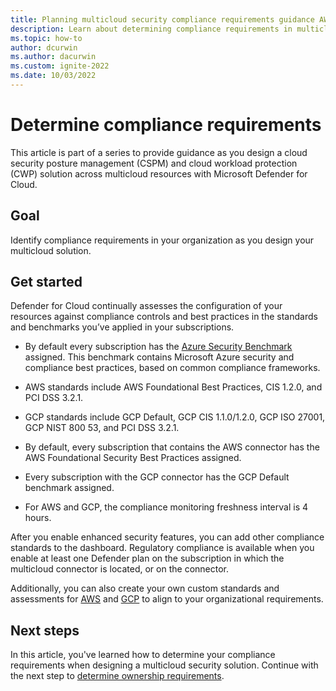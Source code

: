 ```yaml
---
title: Planning multicloud security compliance requirements guidance AWS standards GCP standards
description: Learn about determining compliance requirements in multicloud environment with Microsoft Defender for Cloud.
ms.topic: how-to
author: dcurwin
ms.author: dacurwin
ms.custom: ignite-2022
ms.date: 10/03/2022
---
```


# Determine compliance requirements

This article is part of a series to provide guidance as you design a cloud security posture management (CSPM) and cloud workload protection (CWP) solution across multicloud resources with Microsoft Defender for Cloud.

## Goal

Identify compliance requirements in your organization as you design your multicloud solution.

## Get started

Defender for Cloud continually assesses the configuration of your resources against compliance controls and best practices in the standards and benchmarks you’ve applied in your subscriptions.

- By default every subscription has the [Azure Security Benchmark](/security/benchmark/azure/introduction) assigned. This benchmark contains Microsoft Azure security and compliance best practices, based on common compliance frameworks.
- AWS standards include AWS Foundational Best Practices, CIS 1.2.0, and PCI DSS 3.2.1.

- GCP standards include GCP Default, GCP CIS 1.1.0/1.2.0, GCP ISO 27001, GCP NIST 800 53, and PCI DSS 3.2.1.
- By default, every subscription that contains the AWS connector has the AWS Foundational Security Best Practices assigned.
- Every subscription with the GCP connector has the GCP Default benchmark assigned.
- For AWS and GCP, the compliance monitoring freshness interval is 4 hours.

After you enable enhanced security features, you can add other compliance standards to the dashboard. Regulatory compliance is available when you enable at least one Defender plan on the subscription in which the multicloud connector is located, or on the connector.

Additionally, you can also create your own custom standards and assessments for [AWS](https://techcommunity.microsoft.com/t5/microsoft-defender-for-cloud/custom-assessments-and-standards-in-microsoft-defender-for-cloud/ba-p/3066575) and [GCP](https://techcommunity.microsoft.com/t5/microsoft-defender-for-cloud/custom-assessments-and-standards-in-microsoft-defender-for-cloud/ba-p/3251252) to align to your organizational requirements.

## Next steps

In this article, you've learned how to determine your compliance requirements when designing a multicloud security solution. Continue with the next step to [determine ownership requirements](plan-multicloud-security-determine-ownership-requirements.md).
